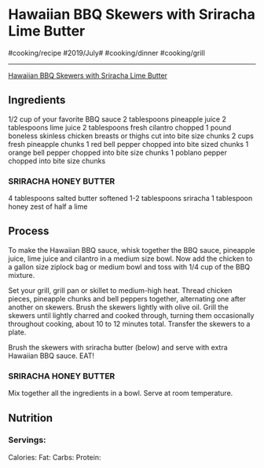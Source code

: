 # Hawaiian BBQ Skewers with Sriracha Lime Butter
#cooking/recipe #2019/July# #cooking/dinner #cooking/grill
- - - -
 [Hawaiian BBQ Skewers with Sriracha Lime Butter](https://www.halfbakedharvest.com/hawaiian-bbq-skewers-sriracha-lime-butter/) 

## Ingredients
1/2 cup of your favorite BBQ sauce
2 tablespoons pineapple juice
2 tablespoons lime juice
2 tablespoons fresh cilantro chopped
1 pound boneless skinless chicken breasts or thighs cut into bite size chunks
2 cups fresh pineapple chunks
1 red bell pepper chopped into bite sized chunks
1 orange bell pepper chopped into bite size chunks
1 poblano pepper chopped into bite size chunks

### SRIRACHA HONEY BUTTER
4 tablespoons salted butter softened
1-2 tablespoons sriracha
1 tablespoon honey
zest of half a lime

## Process
To make the Hawaiian BBQ sauce, whisk together the BBQ sauce, pineapple juice, lime juice and cilantro in a medium size bowl. Now add the chicken to a gallon size ziplock bag or medium bowl and toss with 1/4 cup of the BBQ mixture.

Set your grill, grill pan or skillet to medium-high heat. Thread chicken pieces, pineapple chunks and bell peppers together, alternating one after another on skewers. Brush the skewers lightly with olive oil. Grill the skewers until lightly charred and cooked through, turning them occasionally throughout cooking, about 10 to 12 minutes total. Transfer the skewers to a plate.

Brush the skewers with sriracha butter (below) and serve with extra Hawaiian BBQ sauce. EAT!

### SRIRACHA HONEY BUTTER
Mix together all the ingredients in a bowl. Serve at room temperature.

## Nutrition
### Servings:
Calories: 
Fat: 
Carbs: 
Protein: 